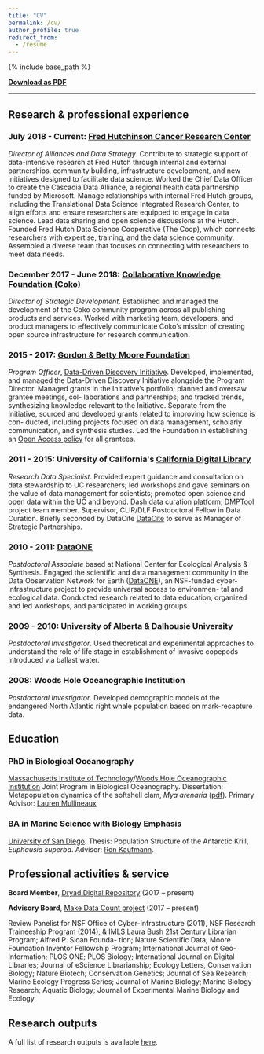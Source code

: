 ```yaml
---
title: "CV"
permalink: /cv/
author_profile: true
redirect_from:
  - /resume
---
```


{% include base_path %}

**[Download as PDF](https://strasser.github.io/files/cv.pdf)**

---

## Research & professional experience 

### July 2018 - Current: [Fred Hutchinson Cancer Research Center](http://fredhutch.org)

_Director of Alliances and Data Strategy_. Contribute to strategic support of data-intensive research at Fred Hutch through internal and external partnerships, community building, infrastructure development, and new initiatives designed to facilitate data science. Worked the Chief Data Officer to create the Cascadia Data Alliance, a regional health data partnership funded by Microsoft. Manage relationships with internal Fred Hutch groups, including the Translational Data Science Integrated Research Center, to align efforts and ensure researchers are equipped to engage in data science. Lead data sharing and open science discussions at the Hutch. Founded Fred Hutch Data Science Cooperative (The Coop), which connects researchers with expertise, training, and the data science community. Assembled a diverse team that focuses on connecting with researchers to meet data needs.

### December 2017 - June 2018: [Collaborative Knowledge Foundation (Coko)](http://coko.foundation)

_Director of Strategic Development_. Established and managed the development of the Coko community program across all publishing products and services. Worked with marketing team, developers, and product managers to effectively communicate Coko’s mission of creating open source infrastructure for research communication.


### 2015 - 2017: [Gordon & Betty Moore Foundation](http://www.moore.org)

_Program Officer_, [Data-Driven Discovery Initiative](http://www.moore.org/programs/science/data-driven-discovery). Developed, implemented, and managed the Data-Driven Discovery Initiative alongside the Program Director. Managed grants in the Initiative’s portfolio; planned and oversaw grantee meetings, col- laborations and partnerships; and tracked trends, synthesizing knowledge relevant to the Initiative. Separate from the Initiative, sourced and developed grants related to improving how science is con- ducted, including projects focused on data management, scholarly communication, and synthesis studies. Led the Foundation in establishing an [Open Access policy](https://www.moore.org/article-detail?newsUrlName=moore-foundation-rolls-out-new-open-access-policy) for all grantees.


### 2011 - 2015: University of California's [California Digital Library](http://cdlib.org)

_Research Data Specialist_. Provided expert guidance and consultation on data stewardship to UC researchers; led workshops and gave seminars on the value of data management for scientists; promoted open science and open data within the UC and beyond. [Dash](http://cdluc3.github.io/dash) data curation platform; [DMPTool](http://dmptool.org) project team member. Supervisor, CLIR/DLF Postdoctoral Fellow in Data Curation. Briefly seconded by DataCite [DataCite](http://datacite.org) to serve as Manager of Strategic Partnerships.

### 2010 - 2011: [DataONE](http://dataone.org)

_Postdoctoral Associate_ based at National Center for Ecological Analysis & Synthesis. Engaged the scientific and data management community in the Data Observation Network for Earth ([DataONE](http://dataone.org)), an NSF-funded cyber-infrastructure project to provide universal access to environmen- tal and ecological data. Conducted research related to data education, organized and led workshops, and participated in working groups.

### 2009 - 2010: University of Alberta & Dalhousie University

_Postdoctoral Investigator_. Used theoretical and experimental approaches to understand the role of life stage in establishment of invasive copepods introduced via ballast water.

### 2008: Woods Hole Oceanographic Institution

_Postdoctoral Investigator_. Developed demographic models of the endangered North Atlantic right whale population based on mark-recapture data.


## Education

### PhD in Biological Oceanography

[Massachusetts Institute of Technology](http://www.mit.edu/)/[Woods Hole Oceanographic Institution](http://www.whoi.edu) Joint Program in Biological Oceanography. Dissertation: Metapopulation dynamics of the softshell clam, _Mya arenaria_ ([pdf](/files/Strasser_thesis.pdf)). Primary Advisor: [Lauren Mullineaux](http://www.whoi.edu/profile.do?id=lmullineaux)

### BA in Marine Science with Biology Emphasis

[University of San Diego](http://www.sandiego.edu/). Thesis: Population Structure of the Antarctic Krill, _Euphausia superba_. Advisor: [Ron Kaufmann](http://home.sandiego.edu/~kaufmann/).

  
## Professional activities & service

**Board Member**, [Dryad Digital Repository](http://datadryad.org) (2017 – present)

**Advisory Board**, [Make Data Count project](https://makedatacount.org/) (2017 – present)

Review Panelist for NSF Office of Cyber-Infrastructure (2011), NSF Research Traineeship Program (2014), & IMLS Laura Bush 21st Century Librarian Program; Alfred P. Sloan Founda- tion; Nature Scientific Data; Moore Foundation Inventor Fellowship Program; International Journal of Geo-Information; PLOS ONE; PLOS Biology; International Journal on Digital Libraries; Journal of eScience Librarianship; Ecology Letters, Conservation Biology; Nature Biotech; Conservation Genetics; Journal of Sea Research; Marine Ecology Progress Series; Journal of Marine Biology; Marine Biology Research; Aquatic Biology; Journal of Experimental Marine Biology and Ecology

## Research outputs

A full list of research outputs is available [here](https://strasser.github.io/products/).

<!-- 
  <ul>{% for post in site.publications %}
    {% include archive-single-cv.html %}
  {% endfor %}</ul>
  
Talks
======
  <ul>{% for post in site.talks %}
    {% include archive-single-talk-cv.html %}
  {% endfor %}</ul>

-->
  
